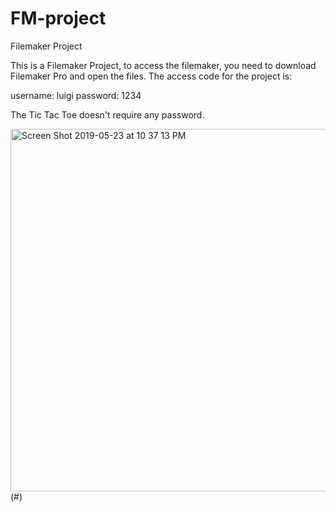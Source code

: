 # FM-project
Filemaker Project

This is a Filemaker Project, to access the filemaker, you need to download Filemaker Pro and open the files. The access code for the project is:

username: luigi
password: 1234

The Tic Tac Toe doesn't require any password. 

<img width="580" alt="Screen Shot 2019-05-23 at 10 37 13 PM" src="https://user-images.githubusercontent.com/10473118/58305014-74903c00-7dab-11e9-8d57-ef9547cbe447.png">(#)

